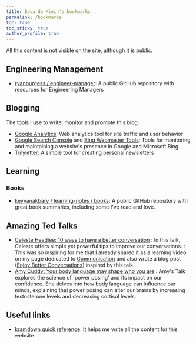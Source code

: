 ```yaml
---
title: Eduardo Klein's bookmarks
permalink: /bookmarks
toc: true
toc_sticky: true
author_profile: true
---
```


All this content is not visible on the site, although it is public.

## Engineering Management

- [ryanburgess / engineer-manager](https://github.com/ryanburgess/engineer-manager): A public GitHub repository with resources for Engineering Managers

## Blogging

The tools I use to write, monitor and promote this blog:

- [Google Analytics](https://analytics.google.com): Web analytics tool for site traffic and user behavior
- [Google Search Console](https://search.google.com/search-console) and [Bing Webmaster Tools](https://www.bing.com/webmasters): Tools for monitoring and maintaining a website's presence in Google and Microsoft Bing
- [Tinyletter](https://app.tinyletter.com): A simple tool for creating personal newsletters

## Learning

### Books

- [keyvanakbary / learning-notes / books](https://github.com/keyvanakbary/learning-notes/tree/master/books): A public GitHub repository with great book summaries, including some I've read and love.

## Amazing Ted Talks

- [Celeste Headlee: 10 ways to have a better conversation](https://www.ted.com/talks/celeste_headlee_10_ways_to_have_a_better_conversation)
: In this talk, Celeste offers simple yet powerful tips to improve our conversations.
: This was so inspiring for me that I already shared it as a learning video on my page dedicated to [Communication](/mgmt/people/communication) and also wrote a blog post ([Enjoy Better Conversations](/enjoy-better-conversations)) inspired by this talk.
- [Amy Cuddy: Your body language may shape who you are](https://www.ted.com/talks/amy_cuddy_your_body_language_may_shape_who_you_are)
: Amy's Talk explores the science of 'power posing' and its impact on our confidence. She delves into how body language can influence our minds, explaining that power posing can alter our brains by increasing testosterone levels and decreasing cortisol levels.

## Useful links

- [kramdown quick reference](https://kramdown.gettalong.org/quickref.html): It helps me write all the content for this website